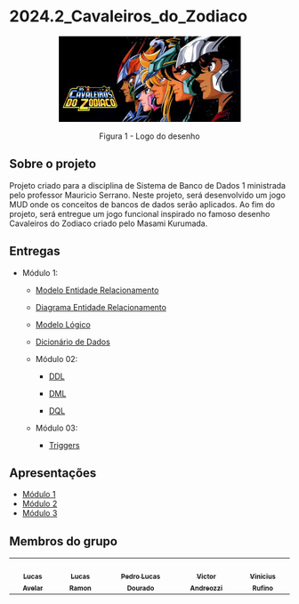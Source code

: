 # 2024.2_Cavaleiros_do_Zodiaco
<center>


![Logo Cavaleiros](./assets/images/capa.jpeg)

Figura 1 - Logo do desenho

</center>

## Sobre o projeto

Projeto criado para a disciplina de Sistema de Banco de Dados 1 ministrada pelo professor Mauricio Serrano. Neste projeto, será desenvolvido um jogo MUD onde os conceitos de bancos de dados serão aplicados. Ao fim do projeto, será entregue um jogo funcional inspirado no famoso desenho Cavaleiros do Zodiaco criado pelo Masami Kurumada.

## Entregas

- Módulo 1:

  - [Modelo Entidade Relacionamento](../docs/modulo01/mer.md)

  - [Diagrama Entidade Relacionamento](../docs/modulo01/der.md)

  - [Modelo Lógico](../docs/modulo01/ml.md)

  - [Dicionário de Dados](../docs/modulo01/dicionario.md)

  - Módulo 02:
    
    - [DDL](../docs/modulo02/DDL.md)

    - [DML](../docs/modulo02/DML.md)

    - [DQL](../docs/modulo02/DQL.md)

  - Módulo 03:

    - [Triggers](../docs/modulo03/Triggers.md)

## Apresentações

 - [Módulo 1](../docs/apresentacao/modulo1.md)
 - [Módulo 2](../docs/apresentacao/modulo2.md)
 - [Módulo 3](../docs/apresentacao/modulo3.md)

## Membros do grupo

<center>
<table>
  <tr>
    <td align="center"><a href="https://github.com/LucasAvelar2711"><img style="border-radius: 50%;" src="https://github.com/LucasAvelar2711.png" width="100px;" alt=""/><br /><sub><b>Lucas Avelar</b></sub></a><br />
    <td align="center"><a href="https://github.com/lramon2001"><img style="border-radius: 50%;" src="https://github.com/lramon2001.png" width="100px;" alt=""/><br /><sub><b>Lucas Ramon</b></sub></a><br />
    <td align="center"><a href="https://github.com/lucasdray"><img style="border-radius: 50%;" src="https://github.com/lucasdray.png" width="100px;" alt=""/><br /><sub><b>Pedro Lucas Dourado</b></sub></a><br />
    <td align="center"><a href="https://github.com/andreozzi"><img style="border-radius: 50%;" src="https://github.com/andreozzi.png" width="100px;" alt=""/><br /><sub><b>Victor Andreozzi</b></sub></a><br />
    <td align="center"><a href="https://github.com/RufinoVfR"><img style="border-radius: 50%;" src="https://github.com/RufinoVfR.png" width="100px;" alt=""/><br /><sub><b>Vinicius Rufino</b></sub></a><br />

  </tr>
</table>
</center>


